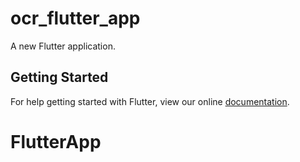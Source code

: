 # ocr_flutter_app

A new Flutter application.

## Getting Started

For help getting started with Flutter, view our online
[documentation](https://flutter.io/).
# FlutterApp
